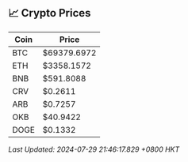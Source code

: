 ## 📈 Crypto Prices

| Coin | Price |
| ---- | ----- |
| BTC | $69379.6972 |
| ETH | $3358.1572 |
| BNB | $591.8088 |
| CRV | $0.2611 |
| ARB | $0.7257 |
| OKB | $40.9422 |
| DOGE | $0.1332 |

_Last Updated: 2024-07-29 21:46:17.829 +0800 HKT_